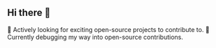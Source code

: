 ## Hi there 👋
🌱 Actively looking for exciting open-source projects to contribute to.
🚀 Currently debugging my way into open-source contributions. 

<!--
**Vinciarya/Vinciarya** is a ✨ _special_ ✨ repository because its `README.md` (this file) appears on your GitHub profile.

Here are some ideas to get you started:

- 🔭 I’m currently working on ...
- 🌱 Actively looking for exciting open-source projects to contribute to.  
- 👯 I’m looking to collaborate on ...
- 🤔 I’m looking for help with ...
- 💬 Ask me about ...
- 📫 How to reach me: ...
- 😄 Pronouns: ...
- ⚡ Fun fact: ...
-->
